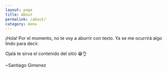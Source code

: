 ```yaml
---
layout: page
title: About
permalink: /about/
category: menu
---
```


¡Hola! Por el momento, no te voy a aburrir con texto. Ya se me ocurrirá algo lindo para decir.

Ojalá te sirva el contenido del sitio 😁👌

~Santiago Gimenez

<!-- Google tag (gtag.js) -->
<script async src="https://www.googletagmanager.com/gtag/js?id=G-W8GWXLQNGE"></script>
<script>
  window.dataLayer = window.dataLayer || [];
  function gtag(){dataLayer.push(arguments);}
  gtag('js', new Date());

  gtag('config', 'G-W8GWXLQNGE');
</script>